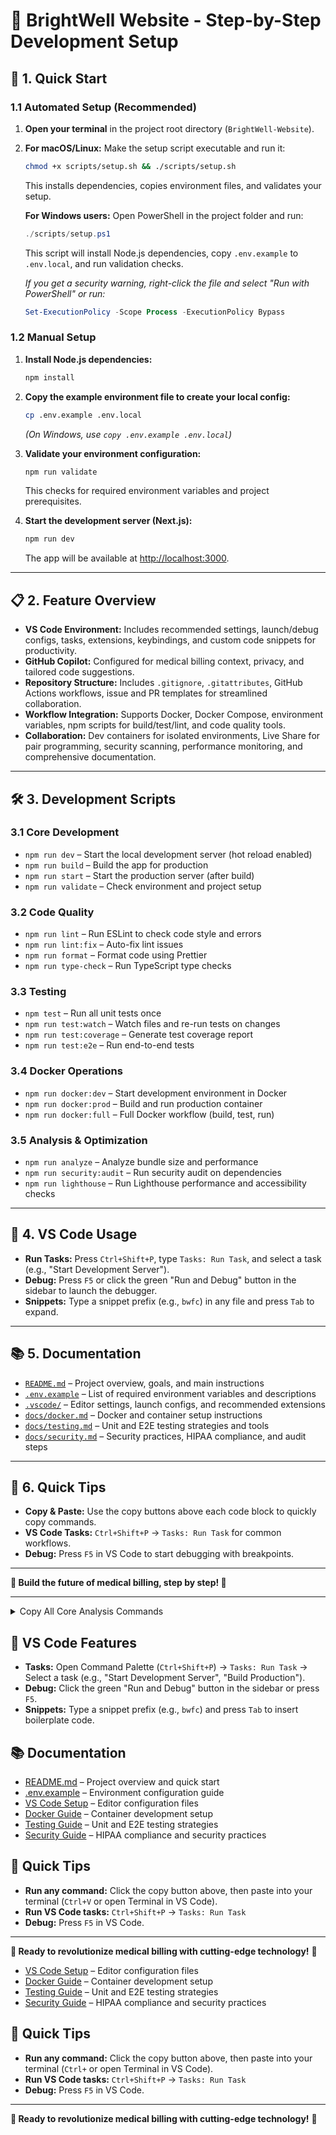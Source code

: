 # 🏥 BrightWell Website - Step-by-Step Development Setup

## 🚀 1. Quick Start

### 1.1 Automated Setup (Recommended)

1. **Open your terminal** in the project root directory (`BrightWell-Website`).
2. **For macOS/Linux:** Make the setup script executable and run it:

   ```bash
   chmod +x scripts/setup.sh && ./scripts/setup.sh
   ```

   This installs dependencies, copies environment files, and validates your setup.

   **For Windows users:**
   Open PowerShell in the project folder and run:

   ```powershell
   ./scripts/setup.ps1
   ```

   This script will install Node.js dependencies, copy `.env.example` to `.env.local`, and run validation checks.

   _If you get a security warning, right-click the file and select "Run with PowerShell" or run:_

   ```powershell
   Set-ExecutionPolicy -Scope Process -ExecutionPolicy Bypass
   ```

### 1.2 Manual Setup

1. **Install Node.js dependencies:**

   ```bash
   npm install
   ```

2. **Copy the example environment file to create your local config:**

   ```bash
   cp .env.example .env.local
   ```

   _(On Windows, use `copy .env.example .env.local`)_

3. **Validate your environment configuration:**

   ```bash
   npm run validate
   ```

   This checks for required environment variables and project prerequisites.

4. **Start the development server (Next.js):**

   ```bash
   npm run dev
   ```

   The app will be available at [http://localhost:3000](http://localhost:3000).

---

## 📋 2. Feature Overview

- **VS Code Environment:** Includes recommended settings, launch/debug configs, tasks, extensions, keybindings, and custom code snippets for productivity.
- **GitHub Copilot:** Configured for medical billing context, privacy, and tailored code suggestions.
- **Repository Structure:** Includes `.gitignore`, `.gitattributes`, GitHub Actions workflows, issue and PR templates for streamlined collaboration.
- **Workflow Integration:** Supports Docker, Docker Compose, environment variables, npm scripts for build/test/lint, and code quality tools.
- **Collaboration:** Dev containers for isolated environments, Live Share for pair programming, security scanning, performance monitoring, and comprehensive documentation.

---

## 🛠️ 3. Development Scripts

### 3.1 Core Development

- `npm run dev` – Start the local development server (hot reload enabled)
- `npm run build` – Build the app for production
- `npm run start` – Start the production server (after build)
- `npm run validate` – Check environment and project setup

### 3.2 Code Quality

- `npm run lint` – Run ESLint to check code style and errors
- `npm run lint:fix` – Auto-fix lint issues
- `npm run format` – Format code using Prettier
- `npm run type-check` – Run TypeScript type checks

### 3.3 Testing

- `npm test` – Run all unit tests once
- `npm run test:watch` – Watch files and re-run tests on changes
- `npm run test:coverage` – Generate test coverage report
- `npm run test:e2e` – Run end-to-end tests

### 3.4 Docker Operations

- `npm run docker:dev` – Start development environment in Docker
- `npm run docker:prod` – Build and run production container
- `npm run docker:full` – Full Docker workflow (build, test, run)

### 3.5 Analysis & Optimization

- `npm run analyze` – Analyze bundle size and performance
- `npm run security:audit` – Run security audit on dependencies
- `npm run lighthouse` – Run Lighthouse performance and accessibility checks

---

## 🎯 4. VS Code Usage

- **Run Tasks:** Press `Ctrl+Shift+P`, type `Tasks: Run Task`, and select a task (e.g., "Start Development Server").
- **Debug:** Press `F5` or click the green "Run and Debug" button in the sidebar to launch the debugger.
- **Snippets:** Type a snippet prefix (e.g., `bwfc`) in any file and press `Tab` to expand.

---

## 📚 5. Documentation

- [`README.md`](README.md) – Project overview, goals, and main instructions
- [`.env.example`](.env.example) – List of required environment variables and descriptions
- [`.vscode/`](.vscode/) – Editor settings, launch configs, and recommended extensions
- [`docs/docker.md`](docs/docker.md) – Docker and container setup instructions
- [`docs/testing.md`](docs/testing.md) – Unit and E2E testing strategies and tools
- [`docs/security.md`](docs/security.md) – Security practices, HIPAA compliance, and audit steps

---

## 🎉 6. Quick Tips

- **Copy & Paste:** Use the copy buttons above each code block to quickly copy commands.
- **VS Code Tasks:** `Ctrl+Shift+P` → `Tasks: Run Task` for common workflows.
- **Debug:** Press `F5` in VS Code to start debugging with breakpoints.

---

**🏥 Build the future of medical billing, step by step! 🚀**

---

<details>
<summary>Copy All Core Analysis Commands</summary>

```bash
npm run analyze
npm run security:audit
npm run lighthouse
```

</details>

## 🎯 VS Code Features

- **Tasks:** Open Command Palette (`Ctrl+Shift+P`) → `Tasks: Run Task` → Select a task (e.g., "Start Development Server", "Build Production").
- **Debug:** Click the green "Run and Debug" button in the sidebar or press `F5`.
- **Snippets:** Type a snippet prefix (e.g., `bwfc`) and press `Tab` to insert boilerplate code.

## 📚 Documentation

- [README.md](README.md) – Project overview and quick start
- [.env.example](.env.example) – Environment configuration guide
- [VS Code Setup](.vscode/) – Editor configuration files
- [Docker Guide](docs/docker.md) – Container development setup
- [Testing Guide](docs/testing.md) – Unit and E2E testing strategies
- [Security Guide](docs/security.md) – HIPAA compliance and security practices

## 🎉 Quick Tips

- **Run any command:** Click the copy button above, then paste into your terminal (`Ctrl+V` or open Terminal in VS Code).
- **Run VS Code tasks:** `Ctrl+Shift+P` → `Tasks: Run Task`
- **Debug:** Press `F5` in VS Code.

---

**🏥 Ready to revolutionize medical billing with cutting-edge technology!** 🚀

- [VS Code Setup](.vscode/) – Editor configuration files
- [Docker Guide](docs/docker.md) – Container development setup
- [Testing Guide](docs/testing.md) – Unit and E2E testing strategies
- [Security Guide](docs/security.md) – HIPAA compliance and security practices

## 🎉 Quick Tips

- **Run any command:**
  Click the copy button above, then paste into your terminal (`Ctrl+` or open Terminal in VS Code).
- **Run VS Code tasks:**
  `Ctrl+Shift+P` → `Tasks: Run Task`
- **Debug:**
  Press `F5` in VS Code.

---

**🏥 Ready to revolutionize medical billing with cutting-edge technology!** 🚀
